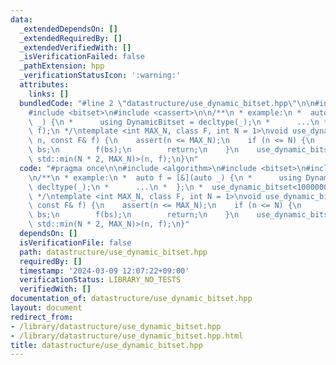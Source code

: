 ```yaml
---
data:
  _extendedDependsOn: []
  _extendedRequiredBy: []
  _extendedVerifiedWith: []
  _isVerificationFailed: false
  _pathExtension: hpp
  _verificationStatusIcon: ':warning:'
  attributes:
    links: []
  bundledCode: "#line 2 \"datastructure/use_dynamic_bitset.hpp\"\n\n#include <algorithm>\n\
    #include <bitset>\n#include <cassert>\n\n/**\n * example:\n *  auto f = [&](auto\
    \ _) {\n *      using DynamicBitset = decltype(_);\n *      ...\n *  };\n *  use_dynamic_bitset<1000000>(n,\
    \ f);\n */\ntemplate <int MAX_N, class F, int N = 1>\nvoid use_dynamic_bitset(int\
    \ n, const F& f) {\n    assert(n <= MAX_N);\n    if (n <= N) {\n        std::bitset<N>\
    \ bs;\n        f(bs);\n        return;\n    }\n    use_dynamic_bitset<MAX_N, F,\
    \ std::min(N * 2, MAX_N)>(n, f);\n}\n"
  code: "#pragma once\n\n#include <algorithm>\n#include <bitset>\n#include <cassert>\n\
    \n/**\n * example:\n *  auto f = [&](auto _) {\n *      using DynamicBitset =\
    \ decltype(_);\n *      ...\n *  };\n *  use_dynamic_bitset<1000000>(n, f);\n\
    \ */\ntemplate <int MAX_N, class F, int N = 1>\nvoid use_dynamic_bitset(int n,\
    \ const F& f) {\n    assert(n <= MAX_N);\n    if (n <= N) {\n        std::bitset<N>\
    \ bs;\n        f(bs);\n        return;\n    }\n    use_dynamic_bitset<MAX_N, F,\
    \ std::min(N * 2, MAX_N)>(n, f);\n}"
  dependsOn: []
  isVerificationFile: false
  path: datastructure/use_dynamic_bitset.hpp
  requiredBy: []
  timestamp: '2024-03-09 12:07:22+09:00'
  verificationStatus: LIBRARY_NO_TESTS
  verifiedWith: []
documentation_of: datastructure/use_dynamic_bitset.hpp
layout: document
redirect_from:
- /library/datastructure/use_dynamic_bitset.hpp
- /library/datastructure/use_dynamic_bitset.hpp.html
title: datastructure/use_dynamic_bitset.hpp
---
```

